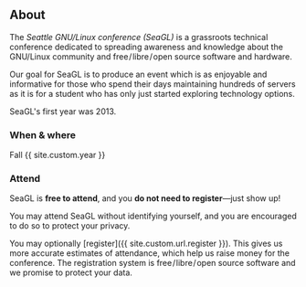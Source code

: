 ## About

The _Seattle GNU/Linux conference (SeaGL)_ is a grassroots technical conference
dedicated to spreading awareness and knowledge about the GNU/Linux community and
free / libre / open source software and ​hardware.

Our goal for SeaGL is to produce an event which is as enjoyable and informative
for those who spend their days maintaining hundreds of servers as it is for a
student who has only just started exploring technology options.

SeaGL's first year was 2013.

### When & where

Fall {{ site.custom.year }}

### Attend

SeaGL is **free to attend**, and you **do not need to register**—just show up!

You may attend SeaGL without identifying yourself, and you are encouraged to do
so to protect your privacy.

You may optionally [register]({{ site.custom.url.register }}). This gives us
more accurate estimates of attendance, which help us raise money for the
conference. The registration system is free / libre / open source software and
we promise to protect your data.

[going virtual]: /news/2020/05/05/virtualconf-2020.html
